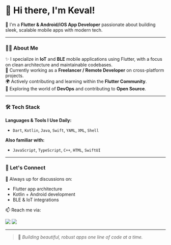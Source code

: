 # 👋 Hi there, I'm Keval!

🚀 I'm a **Flutter & Android/iOS App Developer** passionate about building sleek, scalable mobile apps with modern tech.

---

### 🧑‍💻 About Me

✨ I specialize in **IoT** and **BLE** mobile applications using Flutter, with a focus on clean architecture and maintainable codebases.  
🏢 Currently working as a **Freelancer / Remote Developer** on cross-platform projects.  
🌍 Actively contributing and learning within the **Flutter Community**.  
🌱 Exploring the world of **DevOps** and contributing to **Open Source**.  

---

### 🛠️ Tech Stack

**Languages & Tools I Use Daily:**

- `Dart`, `Kotlin`, `Java`, `Swift`, `YAML`, `XML`, `Shell`

**Also familiar with:**

- `JavaScript`, `TypeScript`, `C++`, `HTML`, `SwiftUI`

---

### 💬 Let's Connect

🧠 Always up for discussions on:

- Flutter app architecture  
- Kotlin + Android development  
- BLE & IoT integrations  

📫 Reach me via:

[<img src="https://img.shields.io/badge/-GMAIL-D14836?style=for-the-badge&logo=gmail&logoColor=white" />](mailto:kevaldevani101@gmail.com)
[<img src="https://img.shields.io/badge/linkedin-%230077B5.svg?&style=for-the-badge&logo=linkedin&logoColor=white" />](https://www.linkedin.com/in/keval-devani-159a71a9/)

---

> 📌 *Building beautiful, robust apps one line of code at a time.*

<!--
## Hii there 👋, I'm Keval!

#### I'm a Flutter & Android/iOS App Developer.

##### About me
- ✨ Crafting IoT and BLE Flutter apps with clean code and architecture. 
- 🏢 I'm currently working as **Freelancer/Remote developer**
- ⚙️ I use daily: `.dart`, `.yaml`, `.kt`, `.java`, `.swift`, `.xml`, `.sh`
- 📃 I also know: `.swift`, `.js`, `.ts`, `.cpp`, `.html`
- 🌍 I'm mostly active within the **Flutter Community**
- 🌱 Learning all about **DevOps** & **Open Source**
- 💬 Ping me about **flutter**, **kotlin**, **BLE** development
- 📫 Reach me on: 

[<img src="https://img.shields.io/badge/linkedin-%230077B5.svg?&style=for-the-badge&logo=linkedin&logoColor=white" />](https://www.linkedin.com/in/keval-devani-159a71a9/)
[<img src="https://img.shields.io/badge/-GMAIL-D14836?style=for-the-badge&logo=gmail&logoColor=white" />](mailto:kevaldevani101@gmail.com)
-->
